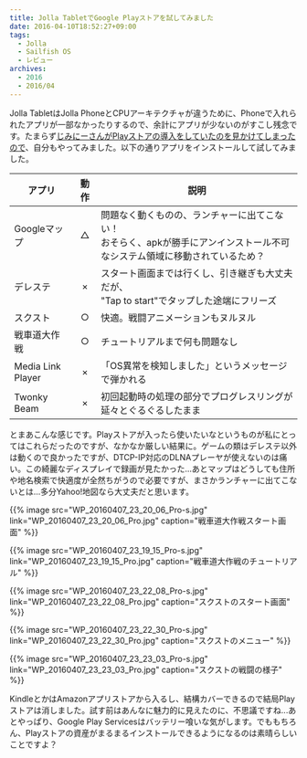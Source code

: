 ```yaml
---
title: Jolla TabletでGoogle Playストアを試してみました
date: 2016-04-10T18:52:27+09:00
tags:
  - Jolla
  - Sailfish OS
  - レビュー
archives:
  - 2016
  - 2016/04
---
```


Jolla TabletはJolla PhoneとCPUアーキテクチャが違うために、Phoneで入れられたアプリが一部なかったりするので、余計にアプリが少ないのがすこし残念です。たまらず[じみにーさんがPlayストアの導入をしていたのを見かけてしまったので](http://jiminynseries.seesaa.net/article/436336238.html)、自分もやってみました。以下の通りアプリをインストールして試してみました。

| アプリ | 動作 | 説明 |
| --- | :---: | --- |
| Googleマップ | △ | 問題なく動くものの、ランチャーに出てこない！<br>おそらく、apkが勝手にアンインストール不可なシステム領域に移動されているため？ |
| デレステ | × | スタート画面までは行くし、引き継ぎも大丈夫だが、<br>"Tap to start"でタップした途端にフリーズ |
| スクスト | ○ | 快適。戦闘アニメーションもヌルヌル |
| 戦車道大作戦 | ○ | チュートリアルまで何も問題なし |
| Media Link Player | × | 「OS異常を検知しました」というメッセージで弾かれる |
| Twonky Beam | × | 初回起動時の処理の部分でプログレスリングが延々とぐるぐるしたまま |

とまあこんな感じです。Playストアが入ったら使いたいなというものが私にとってはこれらだったのですが、なかなか厳しい結果に。ゲームの類はデレステ以外は動くので良かったですが、DTCP-IP対応のDLNAプレーヤが使えないのは痛い。この綺麗なディスプレイで録画が見たかった...あとマップはどうしても住所や地名検索で快適度が全然ちがうので必要ですが、まさかランチャーに出てこないとは...多分Yahoo\!地図なら大丈夫だと思います。

{{% image src="WP_20160407_23_20_06_Pro-s.jpg" link="WP_20160407_23_20_06_Pro.jpg" caption="戦車道大作戦スタート画面" %}}

{{% image src="WP_20160407_23_19_15_Pro-s.jpg" link="WP_20160407_23_19_15_Pro.jpg" caption="戦車道大作戦のチュートリアル" %}}

{{% image src="WP_20160407_23_22_08_Pro-s.jpg" link="WP_20160407_23_22_08_Pro.jpg" caption="スクストのスタート画面" %}}

{{% image src="WP_20160407_23_22_30_Pro-s.jpg" link="WP_20160407_23_22_30_Pro.jpg" caption="スクストのメニュー" %}}

{{% image src="WP_20160407_23_23_03_Pro-s.jpg" link="WP_20160407_23_23_03_Pro.jpg" caption="スクストの戦闘の様子" %}}

KindleとかはAmazonアプリストアから入るし、結構カバーできるので結局Playストアは消しました。試す前はあんなに魅力的に見えたのに、不思議ですね...あとやっぱり、Google Play Servicesはバッテリー喰いな気がします。でももちろん、Playストアの資産がまるまるインストールできるようになるのは素晴らしいことですよ？
